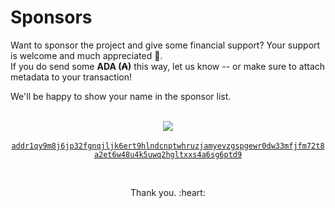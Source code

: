 # Sponsors

Want to sponsor the project and give some financial support? Your support is welcome and much appreciated :pray:. <br>
If you do send some **ADA (₳)** this way, let us know -- or make sure to attach metadata to your transaction!

We'll be happy to show your name in the sponsor list.

<p align="center">

  <br/>
  <img src=".github/qr.png" />
  <br/>
  <br/> 
  <a href="web+cardano:addr1qy9m8j6jp32fgnqjljk6ert9hlndcnptwhruzjamyevzgspgewr0dw33mfjfm72t8a2et6w48u4k5uwq2hgltxxs4a6sg6ptd9"><code>addr1qy9m8j6jp32fgnqjljk6ert9hlndcnptwhruzjamyevzgspgewr0dw33mfjfm72t8a2et6w48u4k5uwq2hgltxxs4a6sg6ptd9</code></a>
</p>

<br>
<p align="center">
Thank you. :heart:
</p>
